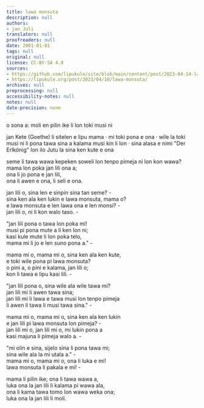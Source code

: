 ```yaml
---
title: lawa monsuta
description: null
authors:
- jan Juli
translators: null
proofreaders: null
date: 2001-01-01
tags: null
original: null
license: CC-BY-SA 4.0
sources:
- https://github.com/lipukule/site/blob/main/content/post/2023-04-14-lawa-monsuta.md
- https://lipukule.org/post/2023/04/10/lawa-monsuta/
archives: null
preprocessing: null
accessibility-notes: null
notes: null
date-precision: none
---
```


o sona a: moli en pilin ike li lon toki musi ni

jan Kete (Goethe) li sitelen e lipu mama · mi toki pona e ona · wile la toki musi ni li pona tawa sina a
kalama musi kin li lon · sina alasa e nimi "Der Erlkönig" lon ilo Jutu la sina ken kute e ona

seme li tawa wawa kepeken soweli lon tenpo pimeja ni lon kon wawa?  
mama lon poka jan lili ona a;  
ona li jo pona e jan lili,  
ona li awen e ona, li seli e ona.

jan lili o, sina len e sinpin sina tan seme? -  
sina ken ala ken lukin e lawa monsuta, mama o?  
e lawa monsuta e len lawa ona e len monsi? -  
jan lili o, ni li kon walo taso. -

"jan lili pona o tawa lon poka mi!  
musi pi pona mute a li ken lon ni;  
kasi kule mute li lon poka telo,  
mama mi li jo e len suno pona a." -

mama mi o, mama mi o, sina ken ala ken kute,  
e toki wile pona pi lawa monsuta?  
o pini a, o pini e kalama, jan lili o;  
kon li tawa e lipu kasi lili. -

"jan lili pona o, sina wile ala wile tawa mi?  
jan lili mi li awen tawa sina;  
jan lili mi li lawa e tawa musi lon tenpo pimeja  
li awen li tawa li musi tawa sina." -

mama mi o, mama mi o, sina ken ala ken lukin  
e jan lili pi lawa monsuta lon pimeja? -  
jan lili mi o, jan lili mi o, mi lukin pona a  
kasi majuna li pimeja walo a. -

"mi olin e sina, sijelo sina li pona tawa mi;  
sina wile ala la mi utala a." -  
mama mi o, mama mi o, ona li luka e mi!  
lawa monsuta li pakala e mi! -

mama li pilin ike; ona li tawa wawa a,  
luka ona la jan lili li kalama pi wawa ala,  
ona li kama tawa tomo lon wawa weka ona;  
luka ona la jan lili li moli.